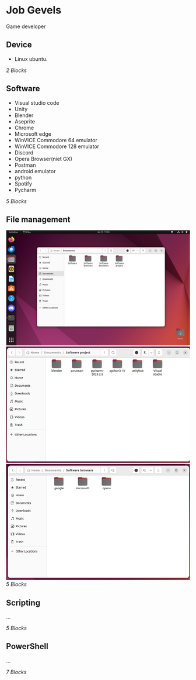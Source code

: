 # Job Gevels
Game developer

## Device
* Linux ubuntu.

_2 Blocks_

## Software
* Visual studio code
* Unity
* Blender
* Aseprite
* Chrome
* Microsoft edge
* WinVICE Commodore 64 emulator
* WinVICE Commodore 128 emulator
* Discord
* Opera Browser(niet GX)
* Postman
* android emulator 
* python 
* Spotify 
* Pycharm

_5 Blocks_

## File management
![Alt text](image.png)
![Alt text](image-1.png)
![Alt text](image-2.png)
_5 Blocks_

## Scripting
...

_5 Blocks_

## PowerShell
...

_7 Blocks_